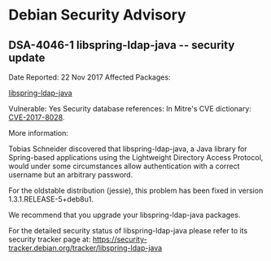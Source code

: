 
Debian Security Advisory
========================


DSA-4046-1 libspring-ldap-java -- security update
-------------------------------------------------



Date Reported:
22 Nov 2017
Affected Packages:

[libspring-ldap-java](https://packages.debian.org/src:libspring-ldap-java)

Vulnerable:
Yes
Security database references:
In Mitre's CVE dictionary: [CVE-2017-8028](https://security-tracker.debian.org/tracker/CVE-2017-8028).  

More information:

Tobias Schneider discovered that libspring-ldap-java, a Java library
for Spring-based applications using the Lightweight Directory Access
Protocol, would under some circumstances allow authentication with a
correct username but an arbitrary password.


For the oldstable distribution (jessie), this problem has been fixed
in version 1.3.1.RELEASE-5+deb8u1.


We recommend that you upgrade your libspring-ldap-java packages.


For the detailed security status of libspring-ldap-java please refer to
its security tracker page at:
<https://security-tracker.debian.org/tracker/libspring-ldap-java>





